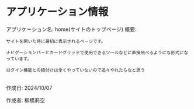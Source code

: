# アプリケーション情報

アプリケーション名: home(サイトのトップページ)
概要:
<!-- 下のコードブロックにアプリケーションの説明を記載 -->
```
サイトを開いた時に最初に表示されるページです。

ナビゲーションバーとカードグリッドで使用できるツールなどに直接飛べるようにな形式になっています。

ログイン機能との紐付けは全くやっていないので追々やれたらなと思う
```
<br>
作成日: 2024/10/07

作成者: 柳橋莉空

